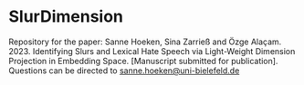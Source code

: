 # SlurDimension

Repository for the paper: Sanne Hoeken, Sina Zarrieß and Özge Alaçam. 2023. Identifying Slurs and Lexical Hate Speech via Light-Weight Dimension Projection in Embedding Space. [Manuscript submitted for publication].
Questions can be directed to sanne.hoeken@uni-bielefeld.de